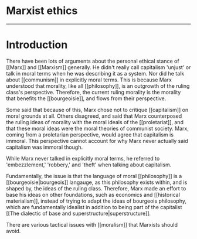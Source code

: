 # Marxist ethics


---
# Introduction
There have been lots of arguments about the personal ethical stance of [[Marx]] and [[Marxism]] generally. He didn't really call capitalism 'unjust' or talk in moral terms when he was describing it as a system. Nor did he talk about [[communism]] in explicitly moral terms. This is because Marx understood that morality, like all [[philosophy]], is an outgrowth of the ruling class's perspective. Therefore, the current ruling morality is the morality that benefits the [[bourgeoisie]], and flows from their perspective. 

Some said that because of this, Marx chose not to critique [[capitalism]] on moral grounds at all. Others disagreed, and said that Marx counterposed the ruling ideas of morality with the moral ideals of the [[proletariat]], and that these moral ideas were the moral theories of communist society. Marx, coming from a proletarian perspective, would agree that capitalism is immoral. This perspective cannot account for why Marx never actually said capitalism was immoral though. 

While Marx never talked in explicitly moral terms, he referred to 'embezzlement,' 'robbery,' and 'theft' when talking about capitalism. 

Fundamentally, the issue is that the language of moral [[philosophy]] is a [[bourgeoisie|bourgeois]] langauge, as this philosophy exists within, and is shaped by, the ideas of the ruling class. Therefore, Marx made an effort to base his ideas on other foundations, such as economics and [[historical materialism]], instead of trying to adapt the ideas of bourgeois philosophy, which are fundamentally idealist in addition to being part of the capitalist [[The dialectic of base and superstructure|superstructure]]. 

There are various tactical issues with [[moralism]] that Marxists should avoid. 